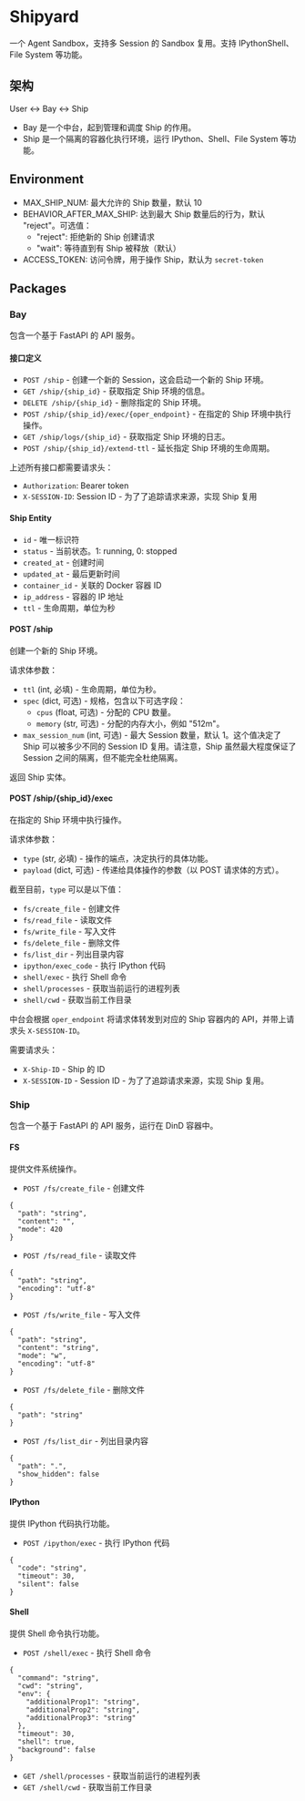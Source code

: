 # Shipyard

一个 Agent Sandbox，支持多 Session 的 Sandbox 复用。支持 IPythonShell、File System 等功能。

## 架构

User <-> Bay <-> Ship

- Bay 是一个中台，起到管理和调度 Ship 的作用。
- Ship 是一个隔离的容器化执行环境，运行 IPython、Shell、File System 等功能。

## Environment

- MAX_SHIP_NUM: 最大允许的 Ship 数量，默认 10
- BEHAVIOR_AFTER_MAX_SHIP: 达到最大 Ship 数量后的行为，默认 "reject"。可选值：
  - "reject": 拒绝新的 Ship 创建请求
  - "wait": 等待直到有 Ship 被释放（默认）
- ACCESS_TOKEN: 访问令牌，用于操作 Ship，默认为 `secret-token`

## Packages

### Bay

包含一个基于 FastAPI 的 API 服务。

#### 接口定义

- `POST /ship` - 创建一个新的 Session，这会启动一个新的 Ship 环境。
- `GET /ship/{ship_id}` - 获取指定 Ship 环境的信息。
- `DELETE /ship/{ship_id}` - 删除指定的 Ship 环境。
- `POST /ship/{ship_id}/exec/{oper_endpoint}` - 在指定的 Ship 环境中执行操作。
- `GET /ship/logs/{ship_id}` - 获取指定 Ship 环境的日志。
- `POST /ship/{ship_id}/extend-ttl` - 延长指定 Ship 环境的生命周期。

上述所有接口都需要请求头：

- `Authorization`: Bearer token
- `X-SESSION-ID`: Session ID - 为了了追踪请求来源，实现 Ship 复用

#### Ship Entity

- `id` - 唯一标识符
- `status` - 当前状态。1: running, 0: stopped
- `created_at` - 创建时间
- `updated_at` - 最后更新时间
- `container_id` - 关联的 Docker 容器 ID
- `ip_address` - 容器的 IP 地址
- `ttl` - 生命周期，单位为秒

#### POST /ship

创建一个新的 Ship 环境。

请求体参数：

- `ttl` (int, 必填) - 生命周期，单位为秒。
- `spec` (dict, 可选) - 规格，包含以下可选字段：
  - `cpus` (float, 可选) - 分配的 CPU 数量。
  - `memory` (str, 可选) - 分配的内存大小，例如 "512m"。
- `max_session_num` (int, 可选) - 最大 Session 数量，默认 1。这个值决定了 Ship 可以被多少不同的 Session ID 复用。请注意，Ship 虽然最大程度保证了 Session 之间的隔离，但不能完全杜绝隔离。

返回 Ship 实体。

#### POST /ship/{ship_id}/exec

在指定的 Ship 环境中执行操作。

请求体参数：

- `type` (str, 必填) - 操作的端点，决定执行的具体功能。
- `payload` (dict, 可选) - 传递给具体操作的参数（以 POST 请求体的方式）。

截至目前，`type` 可以是以下值：

- `fs/create_file` - 创建文件
- `fs/read_file` - 读取文件
- `fs/write_file` - 写入文件
- `fs/delete_file` - 删除文件
- `fs/list_dir` - 列出目录内容
- `ipython/exec_code` - 执行 IPython 代码
- `shell/exec` - 执行 Shell 命令
- `shell/processes` - 获取当前运行的进程列表
- `shell/cwd` - 获取当前工作目录

中台会根据 `oper_endpoint` 将请求体转发到对应的 Ship 容器内的 API，并带上请求头 `X-SESSION-ID`。

需要请求头：

- `X-Ship-ID` - Ship 的 ID
- `X-SESSION-ID` - Session ID - 为了了追踪请求来源，实现 Ship 复用。

### Ship

包含一个基于 FastAPI 的 API 服务，运行在 DinD 容器中。

#### FS

提供文件系统操作。

- `POST /fs/create_file` - 创建文件

```
{
  "path": "string",
  "content": "",
  "mode": 420
}
```

- `POST /fs/read_file` - 读取文件

```
{
  "path": "string",
  "encoding": "utf-8"
}
```

- `POST /fs/write_file` - 写入文件

```
{
  "path": "string",
  "content": "string",
  "mode": "w",
  "encoding": "utf-8"
}
```

- `POST /fs/delete_file` - 删除文件

```
{
  "path": "string"
}
```

- `POST /fs/list_dir` - 列出目录内容

```
{
  "path": ".",
  "show_hidden": false
}
```

#### IPython

提供 IPython 代码执行功能。

- `POST /ipython/exec` - 执行 IPython 代码

```
{
  "code": "string",
  "timeout": 30,
  "silent": false
}
```

#### Shell

提供 Shell 命令执行功能。

- `POST /shell/exec` - 执行 Shell 命令

```
{
  "command": "string",
  "cwd": "string",
  "env": {
    "additionalProp1": "string",
    "additionalProp2": "string",
    "additionalProp3": "string"
  },
  "timeout": 30,
  "shell": true,
  "background": false
}
```

- `GET /shell/processes` - 获取当前运行的进程列表
- `GET /shell/cwd` - 获取当前工作目录

